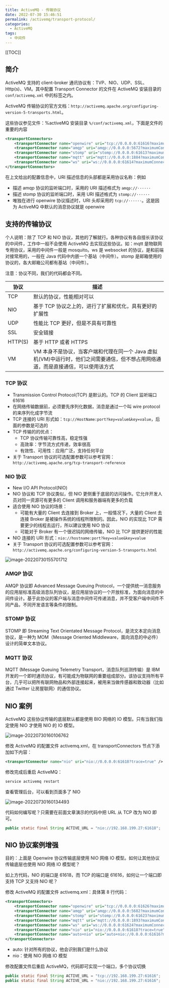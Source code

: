 ```yaml
---
title: ActiveMQ - 传输协议
date: 2022-07-30 15:46:51
permalink: /activemq/transport-protocol/
categories:
  - ActiveMQ
tags: 
  - 中间件
---
```


[[TOC]]



## 简介

ActiveMQ 支持的 client-broker 通讯协议有：TVP、NIO、UDP、SSL、Http(s)、VM。其中配置 Transport Connector 的文件在 ActiveMQ 安装目录的 `conf/activemq.xml` 中的标签之内。

ActiveMQ 传输协议的官方文档：`http://activemq.apache.org/configuring-version-5-transports.html`。

这些协议参见文件：%activeMQ 安装目录 `%/conf/activemq.xml`，下面是文件的重要的内容

```xml
<transportConnectors>	
    <transportConnector name="openwire" uri="tcp://0.0.0.0:61616?maximumConnections=1000&amp;wireFormat.maxFrameSize=104857600"/>
    <transportConnector name="amqp" uri="amqp://0.0.0.0:5672?maximumConnections=1000&amp;wireFormat.maxFrameSize=104857600"/>
    <transportConnector name="stomp" uri="stomp://0.0.0.0:61613?maximumConnections=1000&amp;wireFormat.maxFrameSize=104857600"/>
    <transportConnector name="mqtt" uri="mqtt://0.0.0.0:1884?maximumConnections=1000&amp;wireFormat.maxFrameSize=104857600"/>
    <transportConnector name="ws" uri="ws://0.0.0.0:61614?maximumConnections=1000&amp;wireFormat.maxFrameSize=104857600"/>
</transportConnectors>
```

在上文给出的配置信息中，URI 描述信息的头部都是采用协议名称：例如

- 描述 amqp 协议的监听端口时，采用的 URI 描述格式为 `amqp://······`
- 描述 stomp 协议的监听端口时，采用 URI 描述格式为 `stomp://······`
- 唯独在进行 openwire 协议描述时，URI 头却采用的 `tcp://······`。这是因为 ActiveMQ 中默认的消息协议就是 openwire

## 支持的传输协议

个人说明：除了 TCP 和 NIO 协议，其他的了解就行。各种协议有各自擅长该协议的中间件，工作中一般不会使用 ActiveMQ 去实现这些协议。如：mqtt 是物联网专用协议，采用的中间件一般是 mosquito。ws 是 websocket 的协议，是和前端对接常用的，一般在 Java 代码中内嵌一个基站（中间件）。stomp 是邮箱使用的协议的，各大邮箱公司都有基站（中间件）。

注意：协议不同，我们的代码都会不同。

| 协议    | 描述                                                         |
| ------- | ------------------------------------------------------------ |
| TCP     | 默认的协议，性能相对可以                                     |
| NIO     | 基于 TCP 协议之上的，进行了扩展和优化，具有更好的扩展性      |
| UDP     | 性能比 TCP 更好，但是不具有可靠性                            |
| SSL     | 安全链接                                                     |
| HTTP(S) | 基于 HTTP 或者 HTTPS                                         |
| VM      | VM 本身不是协议，当客户端和代理在同一个 Java 虚拟机(VM)中运行时，他们之间需要通信，但不想占用网络通道，而是直接通信，可以使用该方式 |

### TCP 协议

- Transmission Control Protocol(TCP) 是默认的。TCP 的 Client 监听端口 61616
- 在网络传输数据前，必须要先序列化数据，消息是通过一个叫 wire protocol 的来序列化成字节流
- TCP 连接的 URI 形式如：`tcp://HostName:port?key=value&key=value`，后面的参数是可选的
- TCP 传输的的优点：
  - TCP 协议传输可靠性高，稳定性强
  - 高效率：字节流方式传递，效率很高
  - 有效性、可用性：应用广泛，支持任何平台
- 关于 Transport 协议的可选配置参数可以参考官网：`http://activemq.apache.org/tcp-transport-reference`

### NIO 协议

- New I/O API Protocol(NIO)
- NIO 协议和 TCP 协议类似，但 NIO 更侧重于底层的访问操作。它允许开发人员对同一资源可有更多的 Client 调用和服务器端有更多的负载
- 适合使用 NIO 协议的场景：
  - 可能有大量的 Client 去连接到 Broker 上，一般情况下，大量的 Client 去连接 Broker 是被操作系统的线程所限制的。因此，NIO 的实现比 TCP 需要更少的线程去运行，所以建议使用 NIO 协议
  - 可能对于 Broker 有一个很迟钝的网络传输，NIO 比 TCP 提供更好的性能
- NIO 连接的 URI 形式：`nio://hostname:port?key=value&key=value`
- 关于 Transport 协议的可选配置参数可以参考官网：`http://activemq.apache.org/configuring-version-5-transports.html`

![image-20220730155701712](https://cdn.jsdelivr.net/gh/Kele-Bingtang/static/img/ActiveMQ/20220730155702.png)

### AMQP 协议

AMQP 协议即 Advanced Message Queuing Protocol，一个提供统一消息服务的应用层标准高级消息队列协议，是应用层协议的一个开放标准，为面向消息的中间件设计。基于此协议的客户端与消息中间件可传递消息，并不受客户端中间件不同产品，不同开发语言等条件的限制。

### STOMP 协议

STOMP 即 Streaming Text Orientated Message Protocol，是流文本定向消息协议，是一种为 MOM（Message Oriented Middleware，面向消息的中必件）设计的简单文本协议。

### MQTT 协议

MQTT (Message Queuing Telemetry Transport，消息队列巡测传输）是 IBM 开发的一个即时通讯协议，有可能成为物联网的重要组成部分。该协议支持所有平台，几乎可以把所有联网物品和外部连接起来，被用来当做传感器和致动器（比如通过 Twitter 让房屋联网〉的通信协议。

## NIO 案例

ActiveMQ 这些协议传输的底层默认都是使用 BIO 网络的 IO 模型。只有当我们指定使用 NIO 才使用 NIO 的 IO 模型。

![image-20220730160106762](https://cdn.jsdelivr.net/gh/Kele-Bingtang/static/img/ActiveMQ/20220730160107.png)

修改 ActiveMQ 的配置文件 activemq.xml，在 transportConnectors 节点下添加如下内容：

```xml
<transportConnector name="nio" uri="nio://0.0.0.0:61618?trace=true" />
```

修改完成后重启 ActiveMQ：

```sh
service activemq restart
```

查看管理后台，可以看到页面多了 NIO

![image-20220730160134493](https://cdn.jsdelivr.net/gh/Kele-Bingtang/static/img/ActiveMQ/20220730160135.png)

代码如何编写呢？只需要在前面文章演示的代码中把 URL 从 TCP 改为 NIO 即可。

```java
public static final String ACTIVE_URL = "nio://192.168.199.27:61618";
```

## NIO 协议案例增强

目的：上面是 Openwire 协议传输底层使用 NIO 网络 IO 模型。如何让其他协议传输底层也使用 NIO 网络 IO 模型呢？

如上方代码，NIO 的端口是 61618，而 TCP 的端口是 61616，如何让一个端口即支持 TCP 又支持 NIO 呢？

修改 ActiveMQ 的配置文件 activemq.xml：具体第 8 行代码：

```xml
<transportConnectors>
    <transportConnector name="openwire" uri="tcp://0.0.0.0:61626?maximumConnections=1000&amp;wireFormat.maxFrameSize=104857600"/>
    <transportConnector name="amqp" uri="amqp://0.0.0.0:5682?maximumConnections=1000&amp;wireFormat.maxFrameSize=104857600"/>
    <transportConnector name="stomp" uri="stomp://0.0.0.0:61623?maximumConnections=1000&amp;wireFormat.maxFrameSize=104857600"/>
    <transportConnector name="mqtt" uri="mqtt://0.0.0.0:1893?maximumConnections=1000&amp;wireFormat.maxFrameSize=104857600"/>
    <transportConnector name="ws" uri="ws://0.0.0.0:61624?maximumConnections=1000&amp;wireFormat.maxFrameSize=104857600"/>
    <transportConnector name="nio" uri="nio://0.0.0.0:61618?trace=true" />
    <transportConnector name="auto+nio" uri="auto+nio://0.0.0.0:61616?maximumConnections=1000&amp;wireFormat.maxFrameSize=104857600&amp;org.apache.activemq.transport.nio.SelectorManager.corePoolSize=20&amp;org.apache.activemq.transport.nio.Se1ectorManager.maximumPoo1Size=50"/>
</transportConnectors>
```

- auto: 针对所有的协议，他会识别我们是什么协议
- nio：使用 NIO 网络 IO 模型

修改配置文件后重启 ActiveMQ，代码即可实现一个端口，多个协议切换

```java
public static final String ACTIVE_URL = "tcp://192.168.199.27:61616";
public static final String ACTIVE_URL = "nio://192.168.199.27:61616";
```

